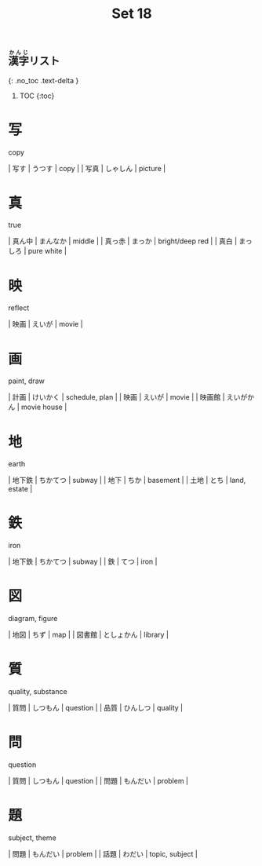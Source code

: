 ﻿---
layout: default
title: Set 18
parent: N4 Kanji List
grand_parent: <ruby>漢字<rt>かんじ</rt></ruby> Kanji
nav_order: 18
---

## <ruby>漢字<rt>かんじ</rt></ruby>リスト
{: .no_toc .text-delta }

1. TOC
{:toc}

# 写
copy

| 写す | うつす   | copy    |
| 写真 | しゃしん | picture |

# 真
true

| 真ん中 | まんなか | middle          |
| 真っ赤 | まっか   | bright/deep red |
| 真白   | まっしろ | pure white      |

# 映
reflect

| 映画 | えいが | movie |

# 画
paint, draw


| 計画   | けいかく   | schedule, plan |
| 映画   | えいが     | movie          |
| 映画館 | えいがかん | movie house    |

# 地
earth

| 地下鉄 | ちかてつ | subway       |
| 地下   | ちか     | basement     |
| 土地   | とち     | land, estate |

# 鉄
iron

| 地下鉄 | ちかてつ | subway |
| 鉄     | てつ     | iron   |

# 図
diagram, figure

| 地図   | ちず       | map     |
| 図書館 | としょかん | library |

# 質
quality, substance

| 質問 | しつもん | question |
| 品質 | ひんしつ | quality  |

# 問
question

| 質問 | しつもん | question |
| 問題 | もんだい | problem  |

# 題
subject, theme

| 問題 | もんだい | problem        |
| 話題 | わだい   | topic, subject |
